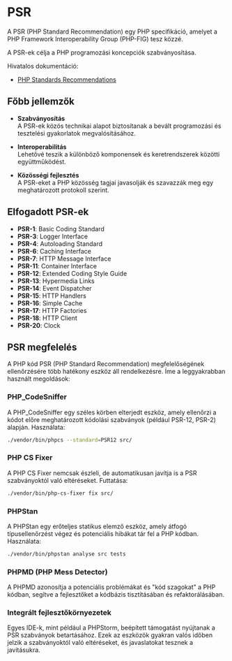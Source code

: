 # PSR

A PSR (PHP Standard Recommendation) egy PHP specifikáció, amelyet a PHP Framework Interoperability Group (PHP-FIG) tesz közzé.

A PSR-ek célja a PHP programozási koncepciók szabványosítása.

Hivatalos dokumentáció:

- [PHP Standards Recommendations](https://www.php-fig.org/psr/)

## Főbb jellemzők

- **Szabványosítás**\
A PSR-ek közös technikai alapot biztosítanak a bevált programozási és tesztelési gyakorlatok megvalósításához.

- **Interoperabilitás**\
Lehetővé teszik a különböző komponensek és keretrendszerek közötti együttműködést.

- **Közösségi fejlesztés**\
A PSR-eket a PHP közösség tagjai javasolják és szavazzák meg egy meghatározott protokoll szerint.

## Elfogadott PSR-ek

- **PSR-1**: Basic Coding Standard
- **PSR-3**: Logger Interface
- **PSR-4**: Autoloading Standard
- **PSR-6**: Caching Interface
- **PSR-7**: HTTP Message Interface
- **PSR-11**: Container Interface
- **PSR-12**: Extended Coding Style Guide
- **PSR-13**: Hypermedia Links
- **PSR-14**: Event Dispatcher
- **PSR-15**: HTTP Handlers
- **PSR-16**: Simple Cache
- **PSR-17**: HTTP Factories
- **PSR-18**: HTTP Client
- **PSR-20**: Clock

## PSR megfelelés

A PHP kód PSR (PHP Standard Recommendation) megfelelőségének ellenőrzésére több hatékony eszköz áll rendelkezésre. Íme a leggyakrabban használt megoldások:

### PHP_CodeSniffer

A PHP_CodeSniffer egy széles körben elterjedt eszköz, amely ellenőrzi a kódot előre meghatározott kódolási szabványok (például PSR-12, PSR-2) alapján. Használata:

```bash
./vendor/bin/phpcs --standard=PSR12 src/
```

### PHP CS Fixer

A PHP CS Fixer nemcsak észleli, de automatikusan javítja is a PSR szabványoktól való eltéréseket. Futtatása:

```bash
./vendor/bin/php-cs-fixer fix src/
```

### PHPStan

A PHPStan egy erőteljes statikus elemző eszköz, amely átfogó típusellenőrzést végez és potenciális hibákat tár fel a PHP kódban. Használata:

```bash
./vendor/bin/phpstan analyse src tests
```

### PHPMD (PHP Mess Detector)

A PHPMD azonosítja a potenciális problémákat és "kód szagokat" a PHP kódban, segítve a fejlesztőket a kódbázis tisztításában és refaktorálásában.

### Integrált fejlesztőkörnyezetek

Egyes IDE-k, mint például a PHPStorm, beépített támogatást nyújtanak a PSR szabványok betartásához. Ezek az eszközök gyakran valós időben jelzik a szabványoktól való eltéréseket, és javaslatokat tesznek a javításukra.